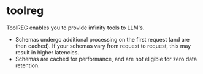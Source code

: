 # toolreg

ToolREG enables you to provide infinity tools to LLM's.

- Schemas undergo additional processing on the first request (and are then cached). If your schemas vary from request to request, this may result in higher latencies.
- Schemas are cached for performance, and are not eligible for zero data retention.
